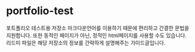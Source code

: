 # portfolio-test
포트폴리오 테스트용 저장소
마크다운언어를 이용하기 때문에 편리하고 간결한 문법을 지원합니다.
또한 동적인 페이지가 아닌, 정적인 html페이지를 사용할 수도 있습니다.
리드미 파일은 해당 저장소의 정보를 간략하게 설명해주는 가이드글입니다.

